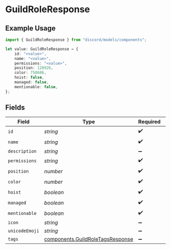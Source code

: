 # GuildRoleResponse

## Example Usage

```typescript
import { GuildRoleResponse } from "discord/models/components";

let value: GuildRoleResponse = {
    id: "<value>",
    name: "<value>",
    permissions: "<value>",
    position: 128926,
    color: 750686,
    hoist: false,
    managed: false,
    mentionable: false,
};
```

## Fields

| Field                                                                                | Type                                                                                 | Required                                                                             | Description                                                                          |
| ------------------------------------------------------------------------------------ | ------------------------------------------------------------------------------------ | ------------------------------------------------------------------------------------ | ------------------------------------------------------------------------------------ |
| `id`                                                                                 | *string*                                                                             | :heavy_check_mark:                                                                   | N/A                                                                                  |
| `name`                                                                               | *string*                                                                             | :heavy_check_mark:                                                                   | N/A                                                                                  |
| `description`                                                                        | *string*                                                                             | :heavy_minus_sign:                                                                   | N/A                                                                                  |
| `permissions`                                                                        | *string*                                                                             | :heavy_check_mark:                                                                   | N/A                                                                                  |
| `position`                                                                           | *number*                                                                             | :heavy_check_mark:                                                                   | N/A                                                                                  |
| `color`                                                                              | *number*                                                                             | :heavy_check_mark:                                                                   | N/A                                                                                  |
| `hoist`                                                                              | *boolean*                                                                            | :heavy_check_mark:                                                                   | N/A                                                                                  |
| `managed`                                                                            | *boolean*                                                                            | :heavy_check_mark:                                                                   | N/A                                                                                  |
| `mentionable`                                                                        | *boolean*                                                                            | :heavy_check_mark:                                                                   | N/A                                                                                  |
| `icon`                                                                               | *string*                                                                             | :heavy_minus_sign:                                                                   | N/A                                                                                  |
| `unicodeEmoji`                                                                       | *string*                                                                             | :heavy_minus_sign:                                                                   | N/A                                                                                  |
| `tags`                                                                               | [components.GuildRoleTagsResponse](../../models/components/guildroletagsresponse.md) | :heavy_minus_sign:                                                                   | N/A                                                                                  |